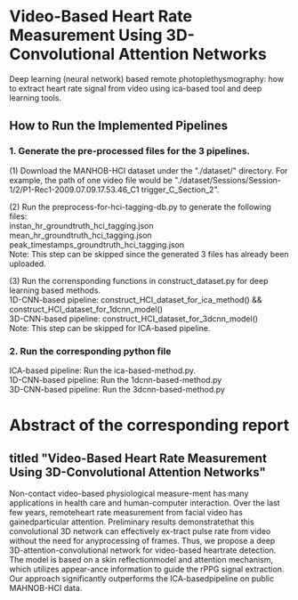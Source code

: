 # Video-Based Heart Rate Measurement Using 3D-Convolutional Attention Networks
Deep learning (neural network) based remote photoplethysmography: how to extract heart rate signal from video using ica-based tool and deep learning tools.

## How to Run the Implemented Pipelines

### 1. Generate the pre-processed files for the 3 pipelines.
(1) Download the MANHOB-HCI dataset under the "./dataset/" directory. For example, the path of one video file would be "./dataset/Sessions/Session-1/2/P1-Rec1-2009.07.09.17.53.46_C1 trigger_C_Section_2".

(2) Run the preprocess-for-hci-tagging-db.py to generate the following files:  
	instan_hr_groundtruth_hci_tagging.json  
	mean_hr_groundtruth_hci_tagging.json  
	peak_timestamps_groundtruth_hci_tagging.json  
Note: This step can be skipped since the generated 3 files has already been uploaded.  

(3) Run the corrensponding functions in construct_dataset.py for deep learning based methods.  
	1D-CNN-based pipeline: construct_HCI_dataset_for_ica_method() && construct_HCI_dataset_for_1dcnn_model()  
	3D-CNN-based pipeline: construct_HCI_dataset_for_3dcnn_model()  
Note: This step can be skipped for ICA-based pipeline.  

### 2. Run the corresponding python file  
ICA-based pipeline: Run the ica-based-method.py.  
1D-CNN-based pipeline: Run the 1dcnn-based-method.py  
3D-CNN-based pipeline: Run the 3dcnn-based-method.py  

# Abstract of the corresponding report
## titled "Video-Based Heart Rate Measurement Using 3D-Convolutional Attention Networks" 
Non-contact video-based physiological measure-ment has many applications in health care and human-computer interaction. Over the last few years, remoteheart rate measurement from facial video has gainedparticular attention.  Preliminary results demonstratethat this convolutional 3D network can effectively ex-tract pulse rate from video without the need for anyprocessing of frames. 
Thus, we propose a deep 3D-attention-convolutional network for video-based heartrate detection. The model is based on a skin reflectionmodel and attention mechanism, which utilizes appear-ance information to guide the rPPG signal extraction. Our approach significantly outperforms the ICA-basedpipeline on public MAHNOB-HCI data.

